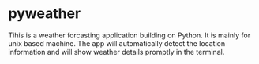 # pyweather

Tihis is a weather forcasting application building on Python. It is mainly for unix based machine. The app will automatically detect the location information and will show weather details promptly in the terminal.


